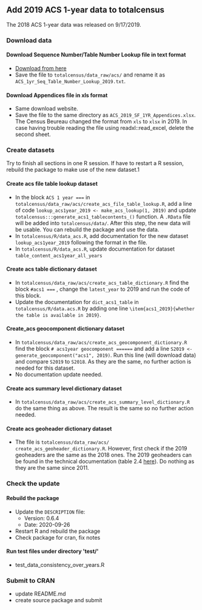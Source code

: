 ## Add 2019 ACS 1-year data to totalcensus
The 2018 ACS 1-year data was released on 9/17/2019.

### Download data

#### Download Sequence Number/Table Number Lookup file in text format

- [Download from here](https://www.census.gov/programs-surveys/acs/technical-documentation/summary-file-documentation.2018.html)
- Save the file to `totalcensus/data_raw/acs/` and rename it as `ACS_1yr_Seq_Table_Number_Lookup_2019.txt`. 

#### Download Appendices file in xls format

- Same download website.
- Save the file to the same directory as `ACS_2019_SF_1YR_Appendices.xlsx`. The Census Beureau changed the format from `xls` to `xlsx` in 2019. In case having trouble reading the file using readxl::read_excel, delete the second sheet.



### Create datasets

Try to finish all sections in one R session. If have to restart a R session, rebuild the package to make use of the new dataset.1

#### Create acs file table lookup dataset

- In the block `ACS 1 year ===` in `totalcensus/data_raw/acs/create_acs_file_table_lookup.R`, add a line of code `lookup_acs1year_2019 <- make_acs_lookup(1, 2019)` and update `totalcensus:::generate_acs1_tablecontents_()` function. A `.RData` file will be added into `totalcensus/data/`. After this step, the new data will be usable. You can rebuild the package and use the data. 
- In `totalcensus/R/data_acs.R`, add documentation for the new dataset `lookup_acs1year_2019` following the format in the file.
- In `totalcensus/R/data_acs.R`, update documentation for dataset `table_content_acs1year_all_years`

#### Create acs table dictionary dataset

- In `totalcensus/data_raw/acs/create_acs_table_dictionary.R`  find the block `#acs1 ===` , change the `latest_year` to 2019 and run the code of this block.
- Update the documentation for `dict_acs1_table` in `totalcensus/R/data.acs.R` by adding one line `\item{acs1_2019}{whether the table is available in 2019}`. 

#### Create_acs geocomponent dictionary dataset

- In `totalcensus/data_raw/acs/create_acs_geocomponent_dictionary.R` find the block `# acs1year geocomponent ======` and add a line `S2019 <- generate_geocomponent("acs1", 2019)`. Run this line (will download data) and compare `S2019` to `S2018`. As they are the same, no further action is needed for this dataset.
- No documentation update needed.

#### Create acs summary level dictionary dataset

- In `totalcensus/data_raw/acs/create_acs_summary_level_dictionary.R` do the same thing as above. The result is the same so no further action needed.

####  Create acs geoheader dictionary dataset

- The file is `totalcensus/data_raw/acs/ create_acs_geoheader_dictionary.R`. However, first check if the 2019 geoheaders are the same as the 2018 ones. The 2019 geoheaders can be found in the technical documentation (table 2.4 [here](https://www.census.gov/content/dam/Census/library/publications/2019/acs/acs_summary-file_handbook_2019_ch02.pdf)). Do nothing as they are the same since 2011.

  

### Check the update

#### Rebuild the package

- Update the `DESCRIPTION` file:
  - Version: 0.6.4
  - Date: 2020-09-26
- Restart R and rebuild the package
- Check package for cran, fix notes

#### Run test files under directory 'test/'
- test_data_consistency_over_years.R

### Submit to CRAN
- update README.md
- create source package and submit
